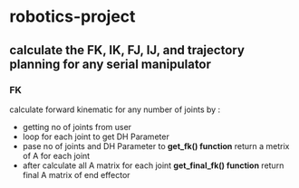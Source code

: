 # robotics-project
## calculate the FK, IK, FJ, IJ, and trajectory planning for any serial manipulator


### FK
calculate forward kinematic for any number of joints by :
-  getting no of joints from user
-  loop for each joint to get DH Parameter
-  pase no of joints and DH Parameter to **get_fk() function** return a metrix of A for each joint
-  after calculate all A matrix for each joint **get_final_fk() function** return final A matrix of end effector

